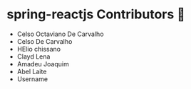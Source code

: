 # spring-reactjs Contributors 🚀
- Celso Octaviano De Carvalho
- Celso De Carvalho
- HElio chissano
- Clayd Lena
- Amadeu Joaquim
- Abel Laite
- Username
